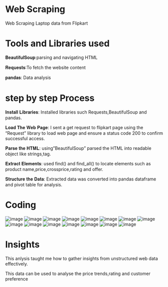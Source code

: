 # Web Scraping 
Web Scraping Laptop data from Flipkart

# Tools and Libraries used
 𝐁𝐞𝐚𝐮𝐭𝐢𝐟𝐮𝐥𝐒𝐨𝐮𝐩:parsing and navigating HTML
 
 𝐑𝐞𝐪𝐮𝐞𝐬𝐭𝐬:To fetch the website content
 
 𝐩𝐚𝐧𝐝𝐚𝐬: Data analysis

 # step by step Process
 𝐈𝐧𝐬𝐭𝐚𝐥𝐥 𝐋𝐢𝐛𝐫𝐚𝐫𝐢𝐞𝐬: Installed libraries such Requests,BeautifulSoup and pandas. 

 𝐋𝐨𝐚𝐝 𝐓𝐡𝐞 𝐖𝐞𝐛 𝐏𝐚𝐠𝐞: I sent a get request to flipkart page using the  “Request” library to load web page and ensure a status code 200 to confirm  successful access.

 𝐏𝐚𝐫𝐬𝐞 𝐭𝐡𝐞 𝐇𝐓𝐌𝐋: using”BeautifulSoup” parsed the HTML into readable object like strings,tag.

 𝐄𝐱𝐭𝐫𝐚𝐜𝐭 𝐄𝐥𝐞𝐦𝐞𝐧𝐭𝐬: used find() and find_all() to locate elements such as product name,price,crossprice,rating and offer.
 

 𝐒𝐭𝐫𝐮𝐜𝐭𝐮𝐫𝐞 𝐭𝐡𝐞 𝐃𝐚𝐭𝐚: Extracted data was converted into pandas dataframe and pivot table for analysis.


  # Coding
  ![image](https://github.com/user-attachments/assets/dd934ec2-c0b8-44af-a2b0-451c8e5d6766)
![image](https://github.com/user-attachments/assets/b74757ff-762b-434a-88d3-2d1af7330e45)
![image](https://github.com/user-attachments/assets/60230fd0-b07b-44bf-8440-fa18956e27f5)
![image](https://github.com/user-attachments/assets/cb78aa78-3148-4bfc-93d8-4debf1d86cb8)
![image](https://github.com/user-attachments/assets/c5a52e60-79e5-4e7f-8c30-c98b56522b4d)
![image](https://github.com/user-attachments/assets/5056d704-8e6b-4b7e-b0ae-79b92410d08b)
![image](https://github.com/user-attachments/assets/4687c510-9d23-436f-85c9-9d61401964ed)
![image](https://github.com/user-attachments/assets/07591740-01f5-405e-85f5-f9c663d1debf)
![image](https://github.com/user-attachments/assets/c31e367a-8da1-475e-b476-8a7b5e691258)
![image](https://github.com/user-attachments/assets/62ee504c-e2af-489e-a6d3-652f9c648fcf)
![image](https://github.com/user-attachments/assets/8add79f1-3877-4d27-80b4-fdc8e5b610c7)
![image](https://github.com/user-attachments/assets/2d1cb8c9-f117-499b-825c-fdef78f7bbd6)
![image](https://github.com/user-attachments/assets/bd9c3417-2555-4e24-b0b1-a1e740dac185)
![image](https://github.com/user-attachments/assets/d53ea181-02a5-47d0-a777-de77e94cd7dd)
![image](https://github.com/user-attachments/assets/8bddc96e-c709-498d-906e-1ce60d6d4ef2)


# Insights

  This anlysis taught me how to gather insights from unstructured  web data effectively.
  
  This data can be used to analyse the price trends,rating and  customer preference
